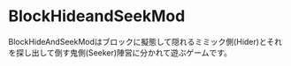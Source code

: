 # BlockHideandSeekMod

BlockHideAndSeekModはブロックに擬態して隠れるミミック側(Hider)とそれを探し出して倒す鬼側(Seeker)陣営に分かれて遊ぶゲームです。
